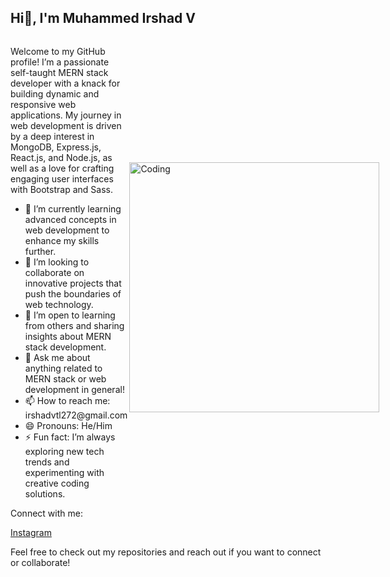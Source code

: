 ## Hi👋, I'm Muhammed Irshad V

<div style="display: flex; align-items: center; justify-content: space-between;">
  <div>
    <p>Welcome to my GitHub profile! I’m a passionate self-taught MERN stack developer with a knack for building dynamic and responsive web applications. My journey in web development is driven by a deep interest in MongoDB, Express.js, React.js, and Node.js, as well as a love for crafting engaging user interfaces with Bootstrap and Sass.</p>
    <ul>
      <li>🌱 I’m currently learning advanced concepts in web development to enhance my skills further.</li>
      <li>👯 I’m looking to collaborate on innovative projects that push the boundaries of web technology.</li>
      <li>🤔 I’m open to learning from others and sharing insights about MERN stack development.</li>
      <li>💬 Ask me about anything related to MERN stack or web development in general!</li>
      <li>📫 How to reach me: irshadvtl272@gmail.com</li>
      <li>😄 Pronouns: He/Him</li>
      <li>⚡ Fun fact: I’m always exploring new tech trends and experimenting with creative coding solutions.</li>
    </ul>
    <p>Connect with me:</p>
    <a href="https://www.instagram.com/irshad__v?igsh=Mm9vbmhwYXNkYWU2" target="_blank">Instagram</a>
  </div>
  <img align="right" alt="Coding" width="400" src="https://cdn.dribbble.com/users/1162077/screenshots/3848914/programmer.gif">
</div>

Feel free to check out my repositories and reach out if you want to connect or collaborate!
